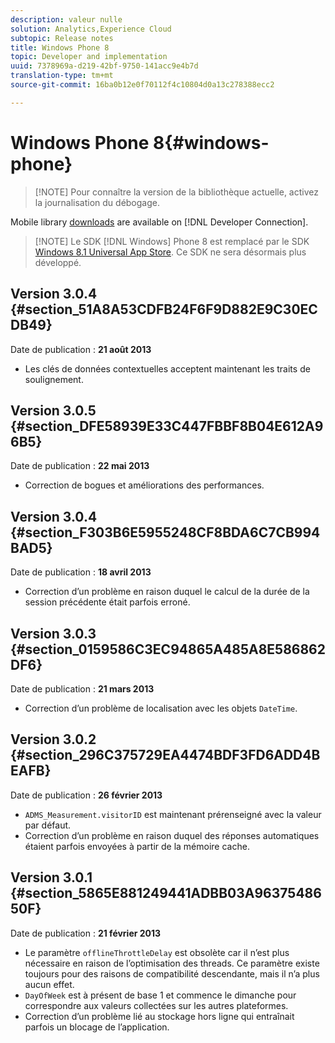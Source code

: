 ```yaml
---
description: valeur nulle
solution: Analytics,Experience Cloud
subtopic: Release notes
title: Windows Phone 8
topic: Developer and implementation
uuid: 7378969a-d219-42bf-9750-141acc9e4b7d
translation-type: tm+mt
source-git-commit: 16ba0b12e0f70112f4c10804d0a13c278388ecc2

---
```



# Windows Phone 8{#windows-phone}

> [!NOTE] Pour connaître la version de la bibliothèque actuelle, activez la journalisation du débogage.

Mobile library [downloads](https://marketing.adobe.com/developer/get-started/mobile/c-measuring-mobile-applications) are available on [!DNL Developer Connection].

> [!NOTE] Le SDK [!DNL Windows] Phone 8 est remplacé par le SDK [Windows 8.1 Universal App Store](../appmeasurement-release-notes/c-release-notes-winu.md). Ce SDK ne sera désormais plus développé.

## Version 3.0.4 {#section_51A8A53CDFB24F6F9D882E9C30ECDB49}

Date de publication : **21 août 2013**

* Les clés de données contextuelles acceptent maintenant les traits de soulignement.

## Version 3.0.5 {#section_DFE58939E33C447FBBF8B04E612A96B5}

Date de publication : **22 mai 2013**

* Correction de bogues et améliorations des performances.

## Version 3.0.4 {#section_F303B6E5955248CF8BDA6C7CB994BAD5}

Date de publication : **18 avril 2013**

* Correction d’un problème en raison duquel le calcul de la durée de la session précédente était parfois erroné.

## Version 3.0.3 {#section_0159586C3EC94865A485A8E586862DF6}

Date de publication : **21 mars 2013**

* Correction d’un problème de localisation avec les objets `DateTime`.

## Version 3.0.2 {#section_296C375729EA4474BDF3FD6ADD4BEAFB}

Date de publication : **26 février 2013**

* `ADMS_Measurement.visitorID` est maintenant prérenseigné avec la valeur par défaut.
* Correction d’un problème en raison duquel des réponses automatiques étaient parfois envoyées à partir de la mémoire cache.

## Version 3.0.1 {#section_5865E881249441ADBB03A9637548650F}

Date de publication : **21 février 2013**

* Le paramètre `offlineThrottleDelay` est obsolète car il n’est plus nécessaire en raison de l’optimisation des threads. Ce paramètre existe toujours pour des raisons de compatibilité descendante, mais il n’a plus aucun effet.
* `DayOfWeek` est à présent de base 1 et commence le dimanche pour correspondre aux valeurs collectées sur les autres plateformes.
* Correction d’un problème lié au stockage hors ligne qui entraînait parfois un blocage de l’application.

